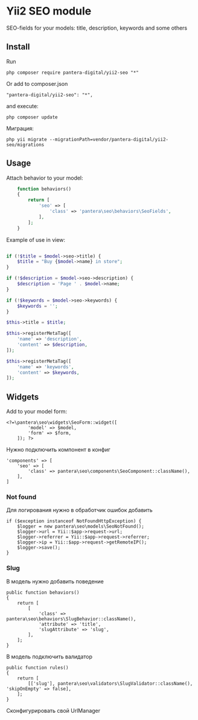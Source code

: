 Yii2 SEO module
==========

SEO-fields for your models: title, description, keywords and some others

Install
---------------------------------

Run

```
php composer require pantera-digital/yii2-seo "*"
```

Or add to composer.json

```
"pantera-digital/yii2-seo": "*",
```

and execute:

```
php composer update
```

Миграция:

```
php yii migrate --migrationPath=vendor/pantera-digital/yii2-seo/migrations
```

Usage
---------------------------------

Attach behavior to your model:

```php
    function behaviors()
    {
        return [
            'seo' => [
                'class' => 'pantera\seo\behaviors\SeoFields',
            ],
        ];
    }
```

Example of use in view:

```php

if (!$title = $model->seo->title) {
    $title = "Buy {$model->name} in store";
}

if (!$description = $model->seo->description) {
    $description = 'Page ' . $model->name;
}

if (!$keywords = $model->seo->keywords) {
    $keywords = '';
}

$this->title = $title;

$this->registerMetaTag([
    'name' => 'description',
    'content' => $description,
]);

$this->registerMetaTag([
    'name' => 'keywords',
    'content' => $keywords,
]);

```

Widgets
---------------------------------

Add to your model form:
```
<?=\pantera\seo\widgets\SeoForm::widget([
        'model' => $model, 
        'form' => $form, 
    ]); ?>
```

Нужно подключить компонент в конфиг

```
'components' => [
    'seo' => [
        'class' => pantera\seo\components\SeoComponent::className(),
    ],
]
```

### Not found
Для логирования нужно в обработчик ошибок добавить
```
if ($exception instanceof NotFoundHttpException) {
    $logger = new pantera\seo\models\SeoNotFound();
    $logger->url = Yii::$app->request->url;
    $logger->referrer = Yii::$app->request->referrer;
    $logger->ip = Yii::$app->request->getRemoteIP();
    $logger->save();
}
```

### Slug
В модель нужно добавить поведение
```
public function behaviors()
{
    return [
        [
            'class' => pantera\seo\behaviors\SlugBehavior::className(),
            'attribute' => 'title',
            'slugAttribute' => 'slug',
        ],
    ];
}
```
В модель подключить валидатор
```
public function rules()
{
    return [
        [['slug'], pantera\seo\validators\SlugValidator::className(), 'skipOnEmpty' => false],
    ];
}
```
Сконфигурировать свой UrlManager
